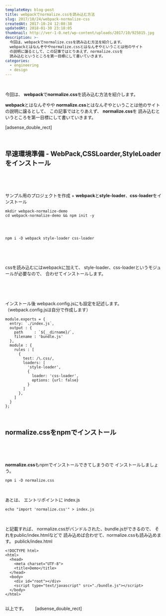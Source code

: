 ```yaml
---
templateKey: blog-post
title: webpackでnormalize.cssを読み込む方法
slug: 2017/10/24/webpack-normalize-css
createdAt: 2017-10-24 12:08:38
updatedAt: 2018-01-30 23:18:05
thumbnail: http://ver-1-0.net/wp-content/uploads/2017/10/925815.jpg
description: >-
  今回は、webpackでnormalize.cssを読み込む方法を紹介します。
  webpackとはなんぞややnormalize.cssとはなんぞやということは他のサイト
  の説明に譲るとして、この記事ではとりあえず、normalize.cssを
  読み込むというところを第一目標にして書いていきます。
categories:
  - engineering
  - design
---
```


&nbsp;

今回は、
<strong>webpack</strong>で<strong>normalize.css</strong>を読み込む方法を紹介します。

<strong>webpack</strong>とはなんぞやや
<strong>normalize.css</strong>とはなんぞやということは他のサイト
の説明に譲るとして、
この記事ではとりあえず、
<strong>normalize.css</strong>を
読み込むというところを第一目標にして書いていきます。

[adsense_double_rect]

&nbsp;
<h2 class="chapter">早速環境準備 - WebPack,CSSLoarder,StyleLoaderをインストール</h2>
&nbsp;

&nbsp;

サンプル用のプロジェクトを作成
+
<strong>webpack</strong>と<strong>style-loader</strong>、<strong>css-loader</strong>をインストール
<pre><code>mkdir webpack-normalize-demo
cd webpack-normalize-demo &amp;&amp; npm init -y
</code></pre>
&nbsp;
&nbsp;
<pre><code>
npm i -D webpack style-loader css-loader
</code></pre>
&nbsp;

&nbsp;

cssを読み込むにはwebpackに加えて、
style-loader、css-loaderというモジュールが必要なので、
合わせてインストールします。

&nbsp;

&nbsp;

インストール後
webpack.config.jsにも設定を記述します。
（webpack.config.jsは自分で作成します）
<pre><code>module.exports = {
  entry: `./index.js`,
  output : {
    path     : `${__dirname}/`,
    filename : 'bundle.js'
  },
  module : {
    rules : [
      {
        test: /\.css/,
        loaders: [
          'style-loader',
          {
            loader: 'css-loader',
            options: {url: false}
          }
        ]
      },
    ]
  }
};
</code></pre>
&nbsp;
&nbsp;
&nbsp;
<h2 class="chapter">normalize.cssをnpmでインストール</h2>
&nbsp;

&nbsp;

<strong>normalize.css</strong>もnpmでインストールできてしまうので
インストールしましょう。
<pre><code>npm i -D normalize.css
</code></pre>
&nbsp;

あとは、
エントリポイントに
index.js
<pre><code>echo "import 'normalize.css'" &gt; index.js
</code></pre>
&nbsp;

と記載すれば、
normalize.cssがバンドルされた、bundle.jsができるので、
それをpublic/index.htmlなどで
読み込めば合わせて、normalize.cssも読み込めます。
publick/index.html
<pre><code>&lt;!DOCTYPE html&gt;
&lt;html&gt;
  &lt;head&gt;
    &lt;meta charset="UTF-8"&gt;
    &lt;title&gt;Demo&lt;/title&gt;
  &lt;/head&gt;
  &lt;body&gt;
    &lt;div id="root"&gt;&lt;/div&gt;
    &lt;script type="text/javascript" src="./bundle.js"&gt;&lt;/script&gt;
  &lt;/body&gt;
&lt;/html&gt;

</code></pre>
以上です。
&nbsp;
&nbsp;
&nbsp;
[adsense_double_rect]
